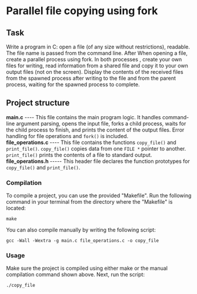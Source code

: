 # Parallel file copying using fork


## Task
Write a program in C: open a file (of any size without
restrictions), readable. The file name is passed from the command line. After
When opening a file, create a parallel process using fork. In both processes
, create your own files for writing, read information from a shared file and copy it to
your own output files (not on the screen). Display the contents of the received
files from the spawned process after writing to the file and from the parent
process, waiting for the spawned process to complete.

## Project structure <br>
**main.c** ----  This file contains the main program logic. It handles command-line argument parsing, opens the input file, forks a child process, waits for the child process to finish, and prints the content of the output files.  Error handling for file operations and `fork()` is included.<br>
**file_operations.c** ----  This file contains the functions `copy_file()` and `print_file()`.  `copy_file()` copies data from one `FILE *` pointer to another. `print_file()` prints the contents of a file to standard output.<br>
**file_operations.h** ----- This header file declares the function prototypes for `copy_file()` and `print_file()`.<br>


### Compilation
To compile a project, you can use the provided "Makefile".  Run the following command in your terminal from the directory where the "Makefile" is located:
```
make
```
You can also compile manually by writing the following script:
```
gcc -Wall -Wextra -g main.c file_operations.c -o copy_file
```

### Usage
Make sure the project is compiled using either make or the manual compilation command shown above. Next, run the script:

```
./copy_file
```
